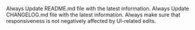 Always Update README.md file with the latest information.
Always Update CHANGELOG.md file with the latest information.
Always make sure that responsiveness is not negatively affected by UI-related edits.